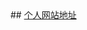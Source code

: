 
<head>
<base target="_blank" />
</head>

<body>
## <a href="https://rainfate.github.io/" target="_blank">个人网站地址</a>
</body>
